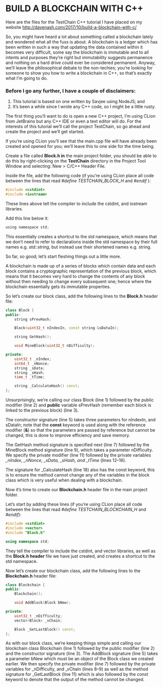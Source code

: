 # BUILD A BLOCKCHAIN WITH C++

Here are the files for the TestChain C++ tutorial I have placed on my website http://davenash.com/2017/10/build-a-blockchain-with-c/

 So, you might have heard a lot about something called a blockchain lately and wondered what all the fuss is about. A blockchain is a ledger which has been written in such a way that updating the data contained within it becomes very difficult, some say the blockchain is immutable and to all intents and purposes they’re right but immutability suggests permanence and nothing on a hard drive could ever be considered permanent. Anyway, we’ll leave the philosophical debate to the non-techies; you’re looking for someone to show you how to write a blockchain in C++, so that’s exactly what I’m going to do.

### Before I go any further, I have a couple of disclaimers:

  1. This tutorial is based on one written by Savjee using NodeJS; and
  1. It’s been a while since I wrote any C++ code, so I might be a little rusty.

 The first thing you’ll want to do is open a new C++ project, I’m using CLion from JetBrains but any C++ IDE or even a text editor will do. For the interests of this tutorial we’ll call the project TestChain, so go ahead and create the project and we’ll get started.

 If you’re using CLion you’ll see that the main.cpp file will have already been created and opened for you; we’ll leave this to one side for the time being.

 Create a file called **Block.h in** the main project folder, you should be able to do this by right-clicking on the **TestChain** directory in the Project Tool Window and selecting: New > C/C++ Header File.

Inside the file, add the following code (if you’re using CLion place all code between the lines that read _#define TESTCHAIN_BLOCK_H_ and _#endif_ ):

```c
#include <cstdint>
#include <iostream>
```

These lines above tell the compiler to include the cstdint, and iostream libraries.

Add this line below it:
```c
using namespace std;
```

This essentially creates a shortcut to the std namespace, which means that we don’t need to refer to declarations inside the std namespace by their full names e.g. _std::string_, but instead use their shortened names e.g. string.

So far, so good; let’s start fleshing things out a little more.

A blockchain is made up of a series of blocks which contain data and each block contains a cryptographic representation of the previous block, which means that it becomes very hard to change the contents of any block without then needing to change every subsequent one; hence where the blockchain essentially gets its immutable properties.

So let’s create our block class, add the following lines to the **Block.h** header file:

```{.cpp .numberLines}
class Block {
public:
    string sPrevHash;

    Block(uint32_t nIndexIn, const string &sDataIn);

    string GetHash();

    void MineBlock(uint32_t nDifficulty);

private:
    uint32_t _nIndex;
    int64_t _nNonce;
    string _sData;
    string _sHash;
    time_t _tTime;

    string _CalculateHash() const;
};
```
    
 Unsurprisingly, we’re calling our class Block (line 1) followed by the public modifier (line 2) and **public** variable sPrevHash (remember each block is linked to the previous block) (line 3). 

 The constructor signature (line 5) takes three parameters for nIndexIn, and sDataIn; note that the **const** keyword is used along with the reference modifier (**&**) so that the parameters are passed by reference but cannot be changed, this is done to improve efficiency and save memory. 
 
 The GetHash method signature is specified next (line 7) followed by the MineBlock method signature (line 9), which takes a parameter nDifficulty. We specify the private modifier (line 11) followed by the private variables *_nIndex, _nNonce, _sData, _sHash, and _tTime* (lines 12–16). 
 
 The signature for _CalculateHash (line 18) also has the const keyword, this is to ensure the method cannot change any of the variables in the block class which is very useful when dealing with a blockchain.
 
 Now it’s time to create our **Blockchain.h** header file in the main project folder.

Let’s start by adding these lines (if you’re using CLion place all code between the lines that read *#define TESTCHAIN_BLOCKCHAIN_H* and *#endif*):

```{.cpp .numberLines}
#include <cstdint>
#include <vector>
#include "Block.h"

using namespace std;
```

They tell the compiler to include the cstdint, and vector libraries, as well as the **Block.h header** file we have just created, and creates a shortcut to the std namespace.

Now let’s create our blockchain class, add the following lines to the **Blockchain.h** header file:

```{.cpp .numberLines}
class Blockchain {
public:
    Blockchain();

    void AddBlock(Block bNew);

private:
    uint32_t _nDifficulty;
    vector<Block> _vChain;

    Block _GetLastBlock() const;
};
```
As with our block class, we’re keeping things simple and calling our blockchain class Blockchain (line 1) followed by the public modifier (line 2) and the constructor signature (line 3). The AddBlock signature (line 5) takes a parameter bNew which must be an object of the Block class we created earlier. We then specify the private modifier (line 7) followed by the private variables for _nDifficulty, and _vChain (lines 8–9) as well as the method signature for _GetLastBlock (line 11) which is also followed by the const keyword to denote that the output of the method cannot be changed.
